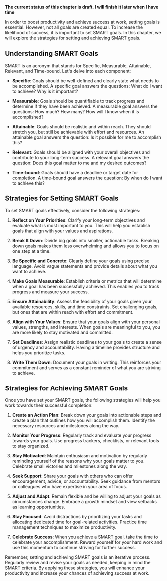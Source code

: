 **The current status of this chapter is draft. I will finish it later when I have time**

In order to boost productivity and achieve success at work, setting goals is essential. However, not all goals are created equal. To increase the likelihood of success, it is important to set SMART goals. In this chapter, we will explore the strategies for setting and achieving SMART goals.

Understanding SMART Goals
-------------------------

SMART is an acronym that stands for Specific, Measurable, Attainable, Relevant, and Time-bound. Let's delve into each component:

* **Specific**: Goals should be well-defined and clearly state what needs to be accomplished. A specific goal answers the questions: What do I want to achieve? Why is it important?

* **Measurable**: Goals should be quantifiable to track progress and determine if they have been achieved. A measurable goal answers the questions: How much? How many? How will I know when it is accomplished?

* **Attainable**: Goals should be realistic and within reach. They should stretch you, but still be achievable with effort and resources. An attainable goal answers the question: Is it possible for me to accomplish this?

* **Relevant**: Goals should be aligned with your overall objectives and contribute to your long-term success. A relevant goal answers the question: Does this goal matter to me and my desired outcomes?

* **Time-bound**: Goals should have a deadline or target date for completion. A time-bound goal answers the question: By when do I want to achieve this?

Strategies for Setting SMART Goals
----------------------------------

To set SMART goals effectively, consider the following strategies:

1. **Reflect on Your Priorities**: Clarify your long-term objectives and evaluate what is most important to you. This will help you establish goals that align with your values and aspirations.

2. **Break It Down**: Divide big goals into smaller, actionable tasks. Breaking down goals makes them less overwhelming and allows you to focus on one step at a time.

3. **Be Specific and Concrete**: Clearly define your goals using precise language. Avoid vague statements and provide details about what you want to achieve.

4. **Make Goals Measurable**: Establish criteria or metrics that will determine when a goal has been successfully achieved. This enables you to track progress and measure your success.

5. **Ensure Attainability**: Assess the feasibility of your goals given your available resources, skills, and time constraints. Set challenging goals, but ones that are within reach with effort and commitment.

6. **Align with Your Values**: Ensure that your goals align with your personal values, strengths, and interests. When goals are meaningful to you, you are more likely to stay motivated and committed.

7. **Set Deadlines**: Assign realistic deadlines to your goals to create a sense of urgency and accountability. Having a timeline provides structure and helps you prioritize tasks.

8. **Write Them Down**: Document your goals in writing. This reinforces your commitment and serves as a constant reminder of what you are striving to achieve.

Strategies for Achieving SMART Goals
------------------------------------

Once you have set your SMART goals, the following strategies will help you work towards their successful completion:

1. **Create an Action Plan**: Break down your goals into actionable steps and create a plan that outlines how you will accomplish them. Identify the necessary resources and milestones along the way.

2. **Monitor Your Progress**: Regularly track and evaluate your progress towards your goals. Use progress trackers, checklists, or relevant tools to stay organized.

3. **Stay Motivated**: Maintain enthusiasm and motivation by regularly reminding yourself of the reasons why your goals matter to you. Celebrate small victories and milestones along the way.

4. **Seek Support**: Share your goals with others who can offer encouragement, advice, or accountability. Seek guidance from mentors or colleagues who have expertise in your area of focus.

5. **Adjust and Adapt**: Remain flexible and be willing to adjust your goals as circumstances change. Embrace a growth mindset and view setbacks as learning opportunities.

6. **Stay Focused**: Avoid distractions by prioritizing your tasks and allocating dedicated time for goal-related activities. Practice time management techniques to maximize productivity.

7. **Celebrate Success**: When you achieve a SMART goal, take the time to celebrate your accomplishment. Reward yourself for your hard work and use this momentum to continue striving for further success.

Remember, setting and achieving SMART goals is an iterative process. Regularly review and revise your goals as needed, keeping in mind the SMART criteria. By applying these strategies, you will enhance your productivity and increase your chances of achieving success at work.

